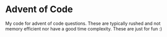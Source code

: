 # Advent of Code

My code for advent of code questions. These are typically rushed and not memory efficient nor have a good time complexity. These are just for fun :)